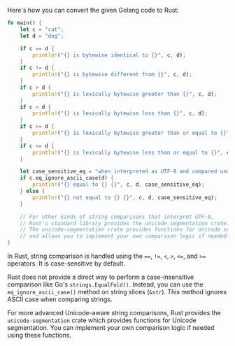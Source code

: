 Here's how you can convert the given Golang code to Rust:

```rust
fn main() {
    let c = "cat";
    let d = "dog";

    if c == d {
        println!("{} is bytewise identical to {}", c, d);
    }
    if c != d {
        println!("{} is bytewise different from {}", c, d);
    }
    if c > d {
        println!("{} is lexically bytewise greater than {}", c, d);
    }
    if c < d {
        println!("{} is lexically bytewise less than {}", c, d);
    }
    if c >= d {
        println!("{} is lexically bytewise greater than or equal to {}", c, d);
    }
    if c <= d {
        println!("{} is lexically bytewise less than or equal to {}", c, d);
    }

    let case_sensitive_eq = "when interpreted as UTF-8 and compared under Unicode simple case folding rules.";
    if c.eq_ignore_ascii_case(d) {
        println!("{} equal to {} {}", c, d, case_sensitive_eq);
    } else {
        println!("{} not equal to {} {}", c, d, case_sensitive_eq);
    }

    // For other kinds of string comparisons that interpret UTF-8,
    // Rust's standard library provides the unicode_segmentation crate.
    // The unicode-segmentation crate provides functions for Unicode segmentation
    // and allows you to implement your own comparison logic if needed.
}
```

In Rust, string comparison is handled using the `==`, `!=`, `<`, `>`, `<=`, and `>=` operators. It is case-sensitive by default.

Rust does not provide a direct way to perform a case-insensitive comparison like Go's `strings.EqualFold()`. Instead, you can use the `eq_ignore_ascii_case()` method on string slices (`&str`). This method ignores ASCII case when comparing strings.

For more advanced Unicode-aware string comparisons, Rust provides the `unicode-segmentation` crate which provides functions for Unicode segmentation. You can implement your own comparison logic if needed using these functions.
